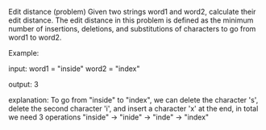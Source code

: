 Edit distance (problem)
Given two strings word1 and word2, calculate their edit distance.
The edit distance in this problem is defined as the minimum number of insertions, deletions, and substitutions of characters to go from word1 to word2.

Example:

input:
word1 = "inside"
word2 = "index"

output: 3

explanation: To go from "inside" to "index", we can delete the character 's', delete the second character 'i', and insert a character 'x' at the end, in total we need 3 operations
"inside" -> "inide" -> "inde" -> "index"
